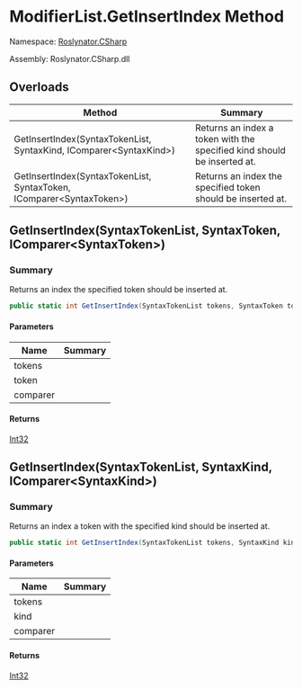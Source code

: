 # ModifierList\.GetInsertIndex Method

Namespace: [Roslynator.CSharp](../../README.md)

Assembly: Roslynator\.CSharp\.dll

## Overloads

| Method | Summary |
| ------ | ------- |
| GetInsertIndex\(SyntaxTokenList, SyntaxKind, IComparer\<SyntaxKind>\) | Returns an index a token with the specified kind should be inserted at\. |
| GetInsertIndex\(SyntaxTokenList, SyntaxToken, IComparer\<SyntaxToken>\) | Returns an index the specified token should be inserted at\. |

## GetInsertIndex\(SyntaxTokenList, SyntaxToken, IComparer\<SyntaxToken>\)

### Summary

Returns an index the specified token should be inserted at\.

```csharp
public static int GetInsertIndex(SyntaxTokenList tokens, SyntaxToken token, IComparer<SyntaxToken> comparer = null)
```

#### Parameters

| Name | Summary |
| ---- | ------- |
| tokens | |
| token | |
| comparer | |

#### Returns

[Int32](https://docs.microsoft.com/en-us/dotnet/api/system.int32)


## GetInsertIndex\(SyntaxTokenList, SyntaxKind, IComparer\<SyntaxKind>\)

### Summary

Returns an index a token with the specified kind should be inserted at\.

```csharp
public static int GetInsertIndex(SyntaxTokenList tokens, SyntaxKind kind, IComparer<SyntaxKind> comparer = null)
```

#### Parameters

| Name | Summary |
| ---- | ------- |
| tokens | |
| kind | |
| comparer | |

#### Returns

[Int32](https://docs.microsoft.com/en-us/dotnet/api/system.int32)


